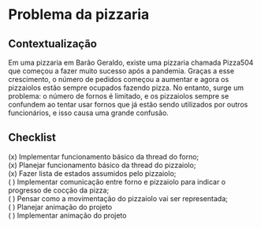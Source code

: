 # Problema da pizzaria

## Contextualização

Em uma pizzaria em Barão Geraldo, existe uma pizzaria chamada Pizza504 que começou a fazer muito sucesso após a pandemia. Graças a esse crescimento, o número de pedidos começou a aumentar e agora os pizzaiolos estão sempre ocupados fazendo pizza. No entanto, surge um problema: o número de fornos é limitado, e os pizzaiolos sempre se confundem ao tentar usar fornos que já estão sendo utilizados por outros funcionários, e isso causa uma grande confusão.

<!-- Em uma pizzaria em Barão Geraldo, existem dois sabores de pizza: com queijo e sem queijo. Porém, existe um problema nessa pizzaria: os pizzaiolos sempre se esbarram e encontram grandes dificuldades de se organizarem quando mais de um precisa pegar o mesmo ingrediente. Portanto, esse projeto visa resolver esses conflitos utilizando semáforos para sincronizar a utilização de ingredientes pelos pizzaiolos, sem que eles se esbarrem ou tentem utilizar ingredientes que já estão em uso por outros colegas. -->

## Checklist
(x) Implementar funcionamento básico da thread do forno; \
(x) Planejar funcionamento básico da thread do pizzaiolo;\
(x) Fazer lista de estados assumidos pelo pizzaiolo; \
( ) Implementar comunicação entre forno e pizzaiolo para indicar o progresso de cocção da pizza; \
( ) Pensar como a movimentação do pizzaiolo vai ser representada; \
( ) Planejar animação do projeto \
( ) Implementar animação do projeto
